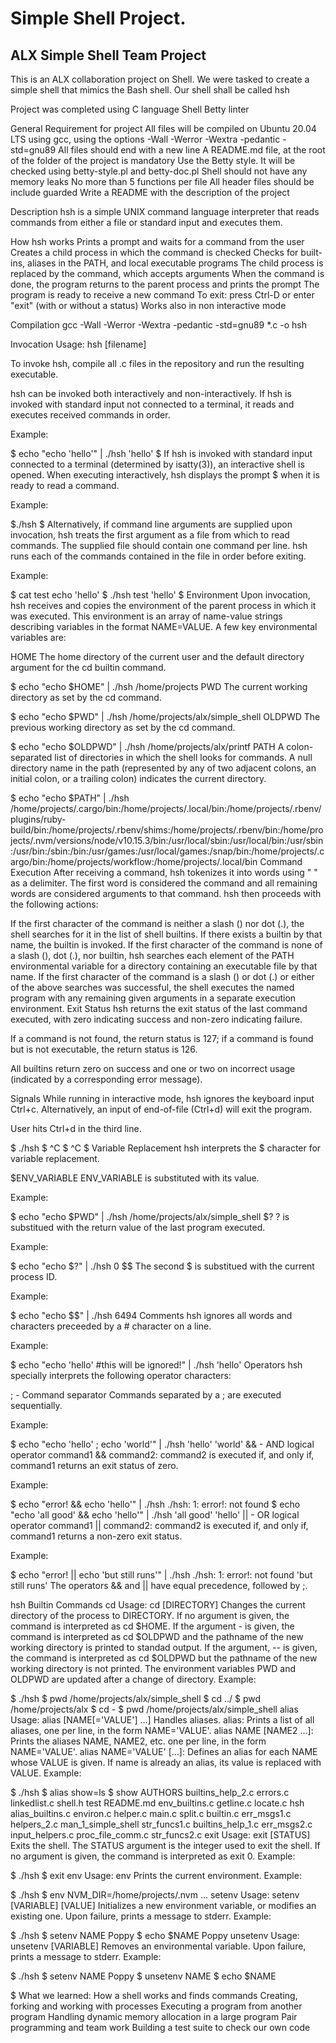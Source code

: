 # Simple Shell Project.

## ALX Simple Shell Team Project

This is an ALX collaboration project on Shell. We were tasked to create a simple shell that mimics the Bash shell. Our shell shall be called hsh

Project was completed using C language Shell Betty linter

General Requirement for project All files will be compiled on Ubuntu 20.04 LTS using gcc, using the options -Wall -Werror -Wextra -pedantic -std=gnu89 All files should end with a new line A README.md file, at the root of the folder of the project is mandatory Use the Betty style. It will be checked using betty-style.pl and betty-doc.pl Shell should not have any memory leaks No more than 5 functions per file All header files should be include guarded Write a README with the description of the project

Description hsh is a simple UNIX command language interpreter that reads commands from either a file or standard input and executes them.

How hsh works Prints a prompt and waits for a command from the user Creates a child process in which the command is checked Checks for built-ins, aliases in the PATH, and local executable programs The child process is replaced by the command, which accepts arguments When the command is done, the program returns to the parent process and prints the prompt The program is ready to receive a new command To exit: press Ctrl-D or enter "exit" (with or without a status) Works also in non interactive mode

Compilation gcc -Wall -Werror -Wextra -pedantic -std=gnu89 *.c -o hsh

Invocation Usage: hsh [filename]

To invoke hsh, compile all .c files in the repository and run the resulting executable.

hsh can be invoked both interactively and non-interactively. If hsh is invoked with standard input not connected to a terminal, it reads and executes received commands in order.

Example:

$ echo "echo 'hello'" | ./hsh 'hello' $ If hsh is invoked with standard input connected to a terminal (determined by isatty(3)), an interactive shell is opened. When executing interactively, hsh displays the prompt $ when it is ready to read a command.

Example:

$./hsh $ Alternatively, if command line arguments are supplied upon invocation, hsh treats the first argument as a file from which to read commands. The supplied file should contain one command per line. hsh runs each of the commands contained in the file in order before exiting.

Example:

$ cat test echo 'hello' $ ./hsh test 'hello' $ Environment Upon invocation, hsh receives and copies the environment of the parent process in which it was executed. This environment is an array of name-value strings describing variables in the format NAME=VALUE. A few key environmental variables are:

HOME The home directory of the current user and the default directory argument for the cd builtin command.

$ echo "echo $HOME" | ./hsh /home/projects PWD The current working directory as set by the cd command.

$ echo "echo $PWD" | ./hsh /home/projects/alx/simple_shell OLDPWD The previous working directory as set by the cd command.

$ echo "echo $OLDPWD" | ./hsh /home/projects/alx/printf PATH A colon-separated list of directories in which the shell looks for commands. A null directory name in the path (represented by any of two adjacent colons, an initial colon, or a trailing colon) indicates the current directory.

$ echo "echo $PATH" | ./hsh /home/projects/.cargo/bin:/home/projects/.local/bin:/home/projects/.rbenv/plugins/ruby-build/bin:/home/projects/.rbenv/shims:/home/projects/.rbenv/bin:/home/projects/.nvm/versions/node/v10.15.3/bin:/usr/local/sbin:/usr/local/bin:/usr/sbin:/usr/bin:/sbin:/bin:/usr/games:/usr/local/games:/snap/bin:/home/projects/.cargo/bin:/home/projects/workflow:/home/projects/.local/bin Command Execution After receiving a command, hsh tokenizes it into words using " " as a delimiter. The first word is considered the command and all remaining words are considered arguments to that command. hsh then proceeds with the following actions:

If the first character of the command is neither a slash () nor dot (.), the shell searches for it in the list of shell builtins. If there exists a builtin by that name, the builtin is invoked. If the first character of the command is none of a slash (), dot (.), nor builtin, hsh searches each element of the PATH environmental variable for a directory containing an executable file by that name. If the first character of the command is a slash () or dot (.) or either of the above searches was successful, the shell executes the named program with any remaining given arguments in a separate execution environment. Exit Status hsh returns the exit status of the last command executed, with zero indicating success and non-zero indicating failure.

If a command is not found, the return status is 127; if a command is found but is not executable, the return status is 126.

All builtins return zero on success and one or two on incorrect usage (indicated by a corresponding error message).

Signals While running in interactive mode, hsh ignores the keyboard input Ctrl+c. Alternatively, an input of end-of-file (Ctrl+d) will exit the program.

User hits Ctrl+d in the third line.

$ ./hsh $ ^C $ ^C $ Variable Replacement hsh interprets the $ character for variable replacement.

$ENV_VARIABLE ENV_VARIABLE is substituted with its value.

Example:

$ echo "echo $PWD" | ./hsh /home/projects/alx/simple_shell $? ? is substitued with the return value of the last program executed.

Example:

$ echo "echo $?" | ./hsh 0 $$ The second $ is substitued with the current process ID.

Example:

$ echo "echo $$" | ./hsh 6494 Comments hsh ignores all words and characters preceeded by a # character on a line.

Example:

$ echo "echo 'hello' #this will be ignored!" | ./hsh 'hello' Operators hsh specially interprets the following operator characters:

; - Command separator Commands separated by a ; are executed sequentially.

Example:

$ echo "echo 'hello' ; echo 'world'" | ./hsh 'hello' 'world' && - AND logical operator command1 && command2: command2 is executed if, and only if, command1 returns an exit status of zero.

Example:

$ echo "error! && echo 'hello'" | ./hsh ./hsh: 1: error!: not found $ echo "echo 'all good' && echo 'hello'" | ./hsh 'all good' 'hello' || - OR logical operator command1 || command2: command2 is executed if, and only if, command1 returns a non-zero exit status.

Example:

$ echo "error! || echo 'but still runs'" | ./hsh ./hsh: 1: error!: not found 'but still runs' The operators && and || have equal precedence, followed by ;.

hsh Builtin Commands cd Usage: cd [DIRECTORY] Changes the current directory of the process to DIRECTORY. If no argument is given, the command is interpreted as cd $HOME. If the argument - is given, the command is interpreted as cd $OLDPWD and the pathname of the new working directory is printed to standad output. If the argument, -- is given, the command is interpreted as cd $OLDPWD but the pathname of the new working directory is not printed. The environment variables PWD and OLDPWD are updated after a change of directory. Example:

$ ./hsh $ pwd /home/projects/alx/simple_shell $ cd ../ $ pwd /home/projects/alx $ cd - $ pwd /home/projects/alx/simple_shell alias Usage: alias [NAME[='VALUE'] ...] Handles aliases. alias: Prints a list of all aliases, one per line, in the form NAME='VALUE'. alias NAME [NAME2 ...]: Prints the aliases NAME, NAME2, etc. one per line, in the form NAME='VALUE'. alias NAME='VALUE' [...]: Defines an alias for each NAME whose VALUE is given. If name is already an alias, its value is replaced with VALUE. Example:

$ ./hsh $ alias show=ls $ show AUTHORS builtins_help_2.c errors.c linkedlist.c shell.h test README.md env_builtins.c getline.c locate.c hsh alias_builtins.c environ.c helper.c main.c split.c builtin.c err_msgs1.c helpers_2.c man_1_simple_shell str_funcs1.c builtins_help_1.c err_msgs2.c input_helpers.c proc_file_comm.c str_funcs2.c exit Usage: exit [STATUS] Exits the shell. The STATUS argument is the integer used to exit the shell. If no argument is given, the command is interpreted as exit 0. Example:

$ ./hsh $ exit env Usage: env Prints the current environment. Example:

$ ./hsh $ env NVM_DIR=/home/projects/.nvm ... setenv Usage: setenv [VARIABLE] [VALUE] Initializes a new environment variable, or modifies an existing one. Upon failure, prints a message to stderr. Example:

$ ./hsh $ setenv NAME Poppy $ echo $NAME Poppy unsetenv Usage: unsetenv [VARIABLE] Removes an environmental variable. Upon failure, prints a message to stderr. Example:

$ ./hsh $ setenv NAME Poppy $ unsetenv NAME $ echo $NAME

$ What we learned: How a shell works and finds commands Creating, forking and working with processes Executing a program from another program Handling dynamic memory allocation in a large program Pair programming and team work Building a test suite to check our own code
